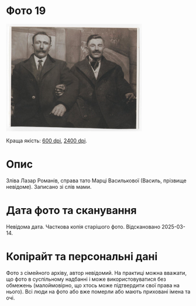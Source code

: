 # Фото 19 #

[<img src="photo_019_75.jpg" />](...)

Краща якість: [600 dpi](...), [2400 dpi](...).

# Опис #

Зліва Лазар Романів, справа тато Марці Василькової (Василь, прізвище невідоме). Записано зі слів мами.

# Дата фото та сканування #

Невідома дата. Часткова копія старішого фото. Відскановано 2025-03-14.

# Копірайт та персональні дані #

Фото з сімейного архіву, автор невідомий. На практиці можна вважати, що фото в суспільному надбанні і може використовуватися без обмежень (малоймовірно, що хтось може підтвердити свої права на нього). Всі люди на фото або вже померли або мають приховані імена та очі.
